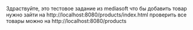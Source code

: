 Здраствуйте, это тестовое задание из mediasoft
что бы добавить товар нужно зайти на http://localhost:8080/products/index.html
проверить все товары можно на http://localhost:8080/products

